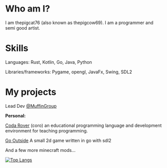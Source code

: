 # Who am I?

I am thepigcat76 (also known as thepigcow69). I am a programmer and semi good artist.

# Skills

Languages: Rust, Kotlin, Go, Java, Python

Libraries/frameworks: Pygame, opengl, JavaFx, Swing, SDL2

# My projects

Lead Dev [@MuffinGroup](https://github.com/MuffinGroup)

**Personal:**

[Coda Rover](https://github.com/Thepigcat76/coro-interpreter) (coro) an educational programming language and development environment for teaching programming.

[Go Outside](https://github.com/Thepigcat76/go_outside) A small 2d game written in go with sdl2

And a few more minecraft mods...

[![Top Langs](https://github-readme-stats.vercel.app/api/top-langs/?username=Thepigcat76=&theme=radical)](https://github.com/anuraghazra/github-readme-stats)
